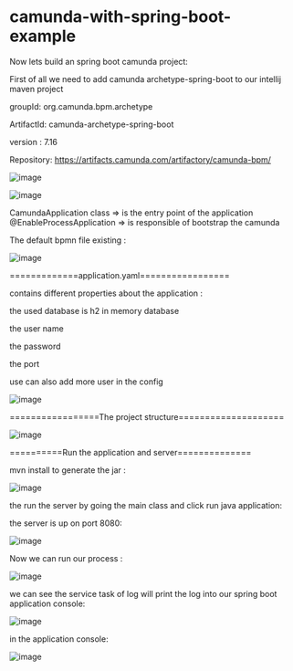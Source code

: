 # camunda-with-spring-boot-example
Now lets build an spring boot camunda project: 

First of all we need to add camunda archetype-spring-boot to our intellij maven project

groupId: org.camunda.bpm.archetype

ArtifactId: camunda-archetype-spring-boot

version : 7.16

Repository: https://artifacts.camunda.com/artifactory/camunda-bpm/

![image](https://github.com/ghailen/camunda-with-spring-boot-example/assets/36199753/8dfdf1ae-744a-4013-9ccf-7f0427b79a77)

![image](https://github.com/ghailen/camunda-with-spring-boot-example/assets/36199753/28906e4b-ef2a-466b-8521-b0094ccd1b58)

CamundaApplication class => is the entry point of the application
@EnableProcessApplication => is responsible of bootstrap the camunda


The default bpmn file existing : 

![image](https://github.com/ghailen/camunda-with-spring-boot-example/assets/36199753/8119c0b5-682f-4abf-bdba-6152a64397af)


=============application.yaml=================

contains different properties about the application :

the used database is h2 in memory database

the user name

the password 

the port

use can also add more user in the config

![image](https://github.com/ghailen/camunda-with-spring-boot-example/assets/36199753/1ab9fb86-e6de-485e-9725-b95452cf83b8)

=================The project structure====================

![image](https://github.com/ghailen/camunda-with-spring-boot-example/assets/36199753/6ab87680-bfe7-4740-b64e-0d3750dc5d30)



==========Run the application and server==============

mvn install to generate the jar : 

![image](https://github.com/ghailen/camunda-with-spring-boot-example/assets/36199753/7b71085f-5b6e-43a1-8827-cdf9940288c7)


the run the server by going the main class and click run java application:

the server is up on port 8080:

![image](https://github.com/ghailen/camunda-with-spring-boot-example/assets/36199753/d8c3acaa-31ba-43b4-886f-6b07d9deb9fa)



Now we can run our process : 

![image](https://github.com/ghailen/camunda-with-spring-boot-example/assets/36199753/7cd9cad9-f496-4c58-ae6c-d85c567c80d5)

we can see the service task of log will print the log into our spring boot application console:

![image](https://github.com/ghailen/camunda-with-spring-boot-example/assets/36199753/c02586f0-b2e5-438a-a0f8-af45baa1fc02)

in the application console:

![image](https://github.com/ghailen/camunda-with-spring-boot-example/assets/36199753/fe49c0f3-b553-4dfe-aed9-f7d902f4a61e)




